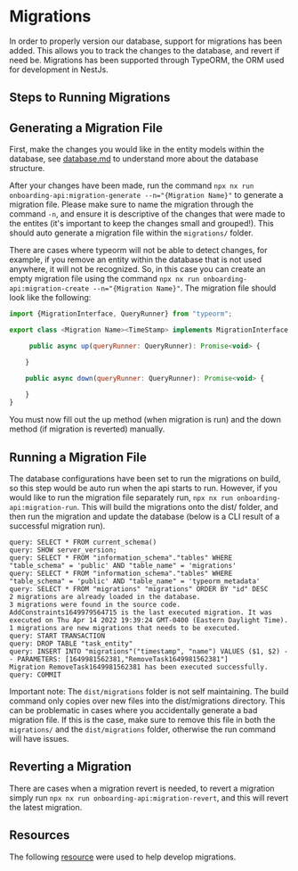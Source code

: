 # Migrations

In order to properly version our database, support for migrations has been added. This allows you to track the changes to the database, and revert if need be. Migrations has been supported through TypeORM, the ORM used for development in NestJs.

## Steps to Running Migrations

## Generating a Migration File

First, make the changes you would like in the entity models within the database, see [database.md](./../database.md) to understand more about the database structure.

After your changes have been made, run the command `npx nx run onboarding-api:migration-generate --n="{Migration Name}"` to generate a migration file. Please make sure to name the migration through the command `-n`, and ensure it is descriptive of the changes that were made to the entites (it's important to keep the changes small and grouped!). This should auto generate a migration file within the `migrations/` folder.

There are cases where typeorm will not be able to detect changes, for example, if you remove an entity within the database that is not used anywhere, it will not be recognized. So, in this case you can create an empty migration file using the command `npx nx run onboarding-api:migration-create --n="{Migration Name}"`. The migration file should look like the following:

```js
import {MigrationInterface, QueryRunner} from "typeorm";

export class <Migration Name><TimeStamp> implements MigrationInterface {

     public async up(queryRunner: QueryRunner): Promise<void> {

    }

    public async down(queryRunner: QueryRunner): Promise<void> {

    }
}

```

You must now fill out the up method (when migration is run) and the down method (if migration is reverted) manually.

## Running a Migration File

The database configurations have been set to run the migrations on build, so this step would be auto run when the api starts to run. However, if you would like to run the migration file separately run, `npx nx run onboarding-api:migration-run`. This will build the migrations onto the dist/ folder, and then run the migration and update the database (below is a CLI result of a successful migration run).

```
query: SELECT * FROM current_schema()
query: SHOW server_version;
query: SELECT * FROM "information_schema"."tables" WHERE "table_schema" = 'public' AND "table_name" = 'migrations'
query: SELECT * FROM "information_schema"."tables" WHERE "table_schema" = 'public' AND "table_name" = 'typeorm_metadata'
query: SELECT * FROM "migrations" "migrations" ORDER BY "id" DESC
2 migrations are already loaded in the database.
3 migrations were found in the source code.
AddConstraints1649979564715 is the last executed migration. It was executed on Thu Apr 14 2022 19:39:24 GMT-0400 (Eastern Daylight Time).
1 migrations are new migrations that needs to be executed.
query: START TRANSACTION
query: DROP TABLE "task_entity"
query: INSERT INTO "migrations"("timestamp", "name") VALUES ($1, $2) -- PARAMETERS: [1649981562381,"RemoveTask1649981562381"]
Migration RemoveTask1649981562381 has been executed successfully.
query: COMMIT
```

Important note: The `dist/migrations` folder is not self maintaining. The build command only copies over new files into the dist/migrations directory. This can be problematic in cases where you accidentally generate a bad migration file. If this is the case, make sure to remove this file in both the `migrations/` and the `dist/migrations` folder, otherwise the run command will have issues.

## Reverting a Migration

There are cases when a migration revert is needed, to revert a migration simply run `npx nx run onboarding-api:migration-revert`, and this will revert the latest migration.

## Resources

The following [resource](https://medium.com/@gausmann.simon/nestjs-typeorm-and-postgresql-full-example-development-and-project-setup-working-with-database-c1a2b1b11b8f) were used to help develop migrations.
